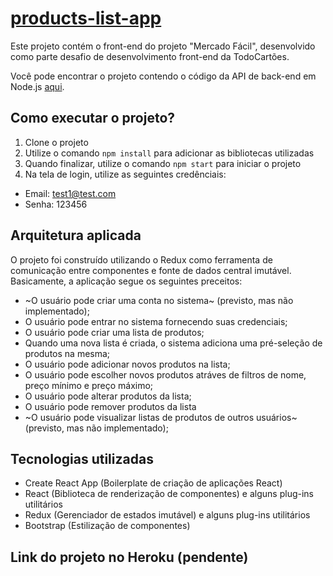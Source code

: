 # [products-list-app](#)

Este projeto contém o front-end do projeto "Mercado Fácil", desenvolvido como parte desafio de desenvolvimento front-end da TodoCartões.

Você pode encontrar o projeto contendo o código da API de back-end em Node.js [aqui](https://github.com/kacianoghelere/products-list-api).

## Como executar o projeto?
1. Clone o projeto
2. Utilize o comando `npm install` para adicionar as bibliotecas utilizadas
3. Quando finalizar, utilize o comando `npm start` para iniciar o projeto
4. Na tela de login, utilize as seguintes credênciais:
  - Email: test1@test.com
  - Senha: 123456

## Arquitetura aplicada
O projeto foi construído utilizando o Redux como ferramenta de comunicação entre componentes e fonte de dados central imutável. Basicamente, a aplicação segue os seguintes preceitos:
- ~O usuário pode criar uma conta no sistema~ (previsto, mas não implementado);
- O usuário pode entrar no sistema fornecendo suas credenciais;
- O usuário pode criar uma lista de produtos;
- Quando uma nova lista é criada, o sistema adiciona uma pré-seleção de produtos na mesma;
- O usuário pode adicionar novos produtos na lista;
- O usuário pode escolher novos produtos atráves de filtros de nome, preço mínimo e preço máximo;
- O usuário pode alterar produtos da lista;
- O usuário pode remover produtos da lista
- ~O usuário pode visualizar listas de produtos de outros usuários~ (previsto, mas não implementado);

## Tecnologias utilizadas
- Create React App (Boilerplate de criação de aplicações React)
- React (Biblioteca de renderização de componentes) e alguns plug-ins utilitários
- Redux (Gerenciador de estados imutável) e alguns plug-ins utilitários
- Bootstrap (Estilização de componentes)

## Link do projeto no Heroku (pendente)
